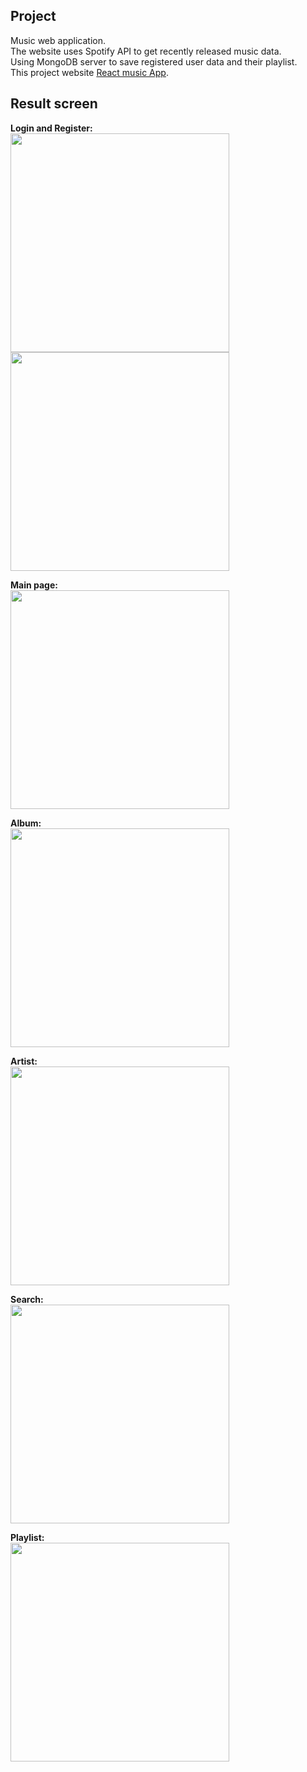 ## Project

Music web application.<br>
The website uses Spotify API to get recently released music data.<br>
Using MongoDB server to save registered user data and their playlist.<br>
This project website [React music App](https://react-music-w.netlify.app/).

## Result screen

**Login and Register:**<br>
<img src="https://user-images.githubusercontent.com/59901905/159136920-15dcfa94-5f42-4337-9544-ca36b65ca74b.PNG" width="350"/>
<img src="https://user-images.githubusercontent.com/59901905/159136921-62b1a187-a8fc-4637-b6ec-d506acaf709c.PNG" width="350"/>

**Main page:**<br>
<img src="https://user-images.githubusercontent.com/59901905/159136923-bd65a8aa-5586-4ef7-804f-2240c7b7659c.PNG" width="350"/>

**Album:**<br>
<img src="https://user-images.githubusercontent.com/59901905/159136924-c5765514-dce1-44f9-ab10-4b2d9f0f0cae.PNG" width="350"/>

**Artist:**<br>
<img src="https://user-images.githubusercontent.com/59901905/159136927-f0e9337c-1fda-4f6a-89ce-557d9f04f93c.PNG" width="350"/>

**Search:**<br>
<img src="https://user-images.githubusercontent.com/59901905/159136929-bc78802f-d0d1-4b4b-9027-4911029c51f7.PNG" width="350"/>


**Playlist:**<br>
<img src="https://user-images.githubusercontent.com/59901905/159136932-213ebe6f-9c23-446a-8776-34a60200a480.PNG" width="350"/>



